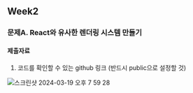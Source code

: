 ## Week2
### 문제A. React와 유사한 렌더링 시스템 만들기

#### 제출자료
1. 코드를 확인할 수 있는 github 링크 (반드시 public으로 설정할 것)

![스크린샷 2024-03-19 오후 7 59 28](https://github.com/sooyoung159/hanghae/assets/68948735/f91f1754-2301-4884-bc16-c0cad4b883f1)


